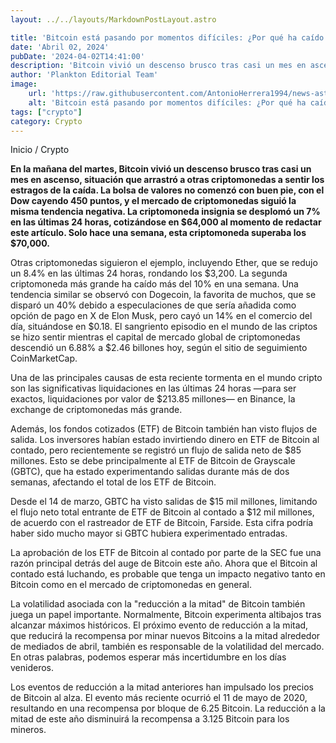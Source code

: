 ```yaml
---
layout: ../../layouts/MarkdownPostLayout.astro

title: 'Bitcoin está pasando por momentos difíciles: ¿Por qué ha caído por debajo de los $65,000?'
date: 'Abril 02, 2024'
pubDate: '2024-04-02T14:41:00'
description: 'Bitcoin vivió un descenso brusco tras casi un mes en ascenso, situación que arrastró a otras criptomonedas a sentir los estragos de la caída.'
author: 'Plankton Editorial Team'
image:
    url: 'https://raw.githubusercontent.com/AntonioHerrera1994/news-astro/master/src/assets/crypto/crypto49.webp'
    alt: 'Bitcoin está pasando por momentos difíciles: ¿Por qué ha caído por debajo de los $65,000?'
tags: ["crypto"]
category: Crypto
---
```


<span><a href="/" style="text-decoration:none;color:#0F1416">Inicio</a> / <a href="/crypto" style="text-decoration:none;color:#0F1416">Crypto</a></span>


<p style="font-weight: bold;">En la mañana del martes, Bitcoin vivió un descenso brusco tras casi un mes en ascenso, situación que arrastró a otras criptomonedas a sentir los estragos de la caída. La bolsa de valores no comenzó con buen pie, con el Dow cayendo 450 puntos, y el mercado de criptomonedas siguió la misma tendencia negativa. La criptomoneda insignia se desplomó un 7% en las últimas 24 horas, cotizándose en $64,000 al momento de redactar este artículo. Solo hace una semana, esta criptomoneda superaba los $70,000.</p>

Otras criptomonedas siguieron el ejemplo, incluyendo Ether, que se redujo un 8.4% en las últimas 24 horas, rondando los $3,200. La segunda criptomoneda más grande ha caído más del 10% en una semana. Una tendencia similar se observó con Dogecoin, la favorita de muchos, que se disparó un 40% debido a especulaciones de que sería añadida como opción de pago en X de Elon Musk, pero cayó un 14% en el comercio del día, situándose en $0.18. El sangriento episodio en el mundo de las criptos se hizo sentir mientras el capital de mercado global de criptomonedas descendió un 6.88% a $2.46 billones hoy, según el sitio de seguimiento CoinMarketCap.

Una de las principales causas de esta reciente tormenta en el mundo cripto son las significativas liquidaciones en las últimas 24 horas —para ser exactos, liquidaciones por valor de $213.85 millones— en Binance, la exchange de criptomonedas más grande.

Además, los fondos cotizados (ETF) de Bitcoin también han visto flujos de salida. Los inversores habían estado invirtiendo dinero en ETF de Bitcoin al contado, pero recientemente se registró un flujo de salida neto de $85 millones. Esto se debe principalmente al ETF de Bitcoin de Grayscale (GBTC), que ha estado experimentando salidas durante más de dos semanas, afectando el total de los ETF de Bitcoin.

Desde el 14 de marzo, GBTC ha visto salidas de $15 mil millones, limitando el flujo neto total entrante de ETF de Bitcoin al contado a $12 mil millones, de acuerdo con el rastreador de ETF de Bitcoin, Farside. Esta cifra podría haber sido mucho mayor si GBTC hubiera experimentado entradas.

La aprobación de los ETF de Bitcoin al contado por parte de la SEC fue una razón principal detrás del auge de Bitcoin este año. Ahora que el Bitcoin al contado está luchando, es probable que tenga un impacto negativo tanto en Bitcoin como en el mercado de criptomonedas en general.

La volatilidad asociada con la "reducción a la mitad" de Bitcoin también juega un papel importante. Normalmente, Bitcoin experimenta altibajos tras alcanzar máximos históricos. El próximo evento de reducción a la mitad, que reducirá la recompensa por minar nuevos Bitcoins a la mitad alrededor de mediados de abril, también es responsable de la volatilidad del mercado. En otras palabras, podemos esperar más incertidumbre en los días venideros.

Los eventos de reducción a la mitad anteriores han impulsado los precios de Bitcoin al alza. El evento más reciente ocurrió el 11 de mayo de 2020, resultando en una recompensa por bloque de 6.25 Bitcoin. La reducción a la mitad de este año disminuirá la recompensa a 3.125 Bitcoin para los mineros.

